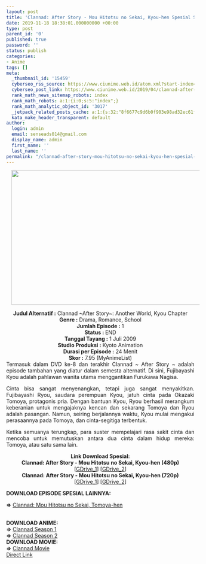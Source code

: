 ```yaml
---
layout: post
title: 'Clannad: After Story - Mou Hitotsu no Sekai, Kyou-hen Spesial Subtitle Indonesia'
date: 2019-11-18 18:38:01.000000000 +00:00
type: post
parent_id: '0'
published: true
password: ''
status: publish
categories:
- Anime
tags: []
meta:
  _thumbnail_id: '15459'
  cyberseo_rss_source: https://www.ciunime.web.id/atom.xml?start-index=3151&max-results=150
  cyberseo_post_link: https://www.ciunime.web.id/2019/04/clannad-after-story-mou-hitotsu-no.html
  rank_math_news_sitemap_robots: index
  rank_math_robots: a:1:{i:0;s:5:"index";}
  rank_math_analytic_object_id: '3017'
  _jetpack_related_posts_cache: a:1:{s:32:"8f6677c9d6b0f903e98ad32ec61f8deb";a:2:{s:7:"expires";i:1642517142;s:7:"payload";a:0:{}}}
  kata_make_header_transparent: default
author:
  login: admin
  email: senseads014@gmail.com
  display_name: admin
  first_name: ''
  last_name: ''
permalink: "/clannad-after-story-mou-hitotsu-no-sekai-kyou-hen-spesial-subtitle-indonesia/"
---
```

<div class="separator" style="clear: both; text-align: center;"><a href="https://1.bp.blogspot.com/--DTjJQMy0fU/XKiCJFmpv9I/AAAAAAAANEY/8m8VoMPoElIvuE3MVGqkqHqC4i3jZOuFACLcBGAs/s1600/Clannad%2B-%2BAfter%2BStory%2B-%2BMou%2BHitotsu%2Bno%2BSekai%252C%2BKyou-hen.png" imageanchor="1" style="margin-left: 1em; margin-right: 1em;"><img border="0" data-original-height="720" data-original-width="1280" height="360" src="{{ site.baseurl }}/assets/2019/11/Clannad%2B-%2BAfter%2BStory%2B-%2BMou%2BHitotsu%2Bno%2BSekai%252C%2BKyou-hen.png" width="640" /></a></div>
<p>
<div style="text-align: center;"><b>Judul</b><b><b> Alternatif</b> :</b> Clannad ~After Story~: Another World, Kyou Chapter</div>
<div style="text-align: center;"><b><b>Genre :</b></b> Drama, Romance, School</div>
<div style="text-align: center;"><b>Jumlah Episode :</b> 1<br /><b>Status :&nbsp;</b>END<br /><b>Tanggal Tayang :</b> 1 Juli 2009<br /><b>Studio Produksi :</b> Kyoto Animation<br /><b>Durasi per Episode :</b> 24 Menit</div>
<div style="text-align: center;"><b>Skor :</b> 7.95 (MyAnimeList)</div>
<div style="text-align: center;"></div>
<div style="text-align: justify;">Termasuk dalam DVD ke-8 dan terakhir Clannad ~ After Story ~ adalah episode tambahan yang diatur dalam semesta alternatif. Di sini, Fujibayashi Kyou adalah pahlawan wanita utama menggantikan Furukawa Nagisa.</p>
<p>Cinta bisa sangat menyenangkan, tetapi juga sangat menyakitkan. Fujibayashi Ryou, saudara perempuan Kyou, jatuh cinta pada Okazaki Tomoya, protagonis pria. Dengan bantuan Kyou, Ryou berhasil merangkum keberanian untuk mengajaknya kencan dan sekarang Tomoya dan Ryou adalah pasangan. Namun, seiring berjalannya waktu, Kyou mulai mengakui perasaannya pada Tomoya, dan cinta-segitiga terbentuk.</p>
<p>Ketika semuanya terungkap, para suster mempelajari rasa sakit cinta dan mencoba untuk memutuskan antara dua cinta dalam hidup mereka: Tomoya, atau satu sama lain.</p></div>
<div style="text-align: justify;"></div>
<div style="text-align: justify;"></div>
<div style="text-align: center;"><b>Link Download Spesial:</b></div>
<div style="text-align: center;"><b>Clannad: After Story - Mou Hitotsu no Sekai, Kyou-hen (480p)</b></div>
<div style="text-align: center;">[<a href="https://drive.google.com/uc?export=download&amp;id=1r5EKtOkEnCv1Oi0oQYeJnhl_girsAM5X" target="_blank" rel="noopener">GDrive_1</a>] [<a href="https://drive.google.com/uc?export=download&amp;id=14Q2FcjyyMwRo9215nREKWSfzKOlrZibu" target="_blank" rel="noopener">GDrive_2</a>]</div>
<div style="text-align: center;"><b>Clannad: After Story - Mou Hitotsu no Sekai, Kyou-hen (720p)</b><br />[<a href="https://drive.google.com/uc?export=download&amp;id=1hSWqkPpfgPLZdcf_BA8W53kVsfF_NhpH" target="_blank" rel="noopener">GDrive_1</a>] [<a href="https://drive.google.com/uc?export=download&amp;id=1Dt-1_Dl0kemCee1GDbKoseum6el-8e1t" target="_blank" rel="noopener">GDrive_2</a>]
<div style="text-align: left;">
<p><b>DOWNLOAD EPISODE SPESIAL LAINNYA:</b></p>
<p><b>=&gt;</b>&nbsp;<a href="https://www.ciunime.web.id/2019/04/clannad-mou-hitotsu-no-sekai-tomoya-hen.html" target="_blank" rel="noopener">Clannad: Mou Hitotsu no Sekai, Tomoya-hen</a><br /><br style="text-align: justify;" />
<div style="text-align: justify;"><b>DOWNLOAD ANIME:</b></div>
<div style="text-align: justify;"><b>=&gt;</b>&nbsp;<a href="https://www.ciunime.web.id/2018/09/clannad-season-1-episode-01-24-end-1.html" target="_blank" rel="noopener">Clannad Season 1</a></div>
<div style="text-align: justify;"><b>=&gt;</b>&nbsp;<a href="https://www.ciunime.web.id/2018/09/clannad-season-2-episode-01-24-end-1.html" target="_blank" rel="noopener">Clannad Season 2</a></div>
<div style="text-align: justify;"></div>
<div style="text-align: justify;"><b>DOWNLOAD MOVIE:</b></div>
<div style="text-align: justify;"></div>
<div style="text-align: justify;"><b>=&gt;</b>&nbsp;<a href="https://www.ciunime.web.id/2019/08/clannad-movie-subtitle-indonesia.html" target="_blank" rel="noopener">Clannad Movie</a></div>
<div style="text-align: justify;"></div>
</div>
</div>
<link rel="stylesheet" href="https://cdnjs.cloudflare.com/ajax/libs/font-awesome/4.7.0/css/font-awesome.min.css" />
<div class="divbtn"> <a href="https://handymansurrender.com/fihup8buzv?key=94550f7ce39444073321dde3b8782f97" class="btn"><i class="fa fa-download"></i> Direct Link</a> </div>
